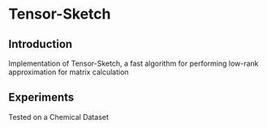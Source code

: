 # Tensor-Sketch
## Introduction
Implementation of Tensor-Sketch, a fast algorithm for performing low-rank approximation for matrix calculation
## Experiments
Tested on a Chemical Dataset
